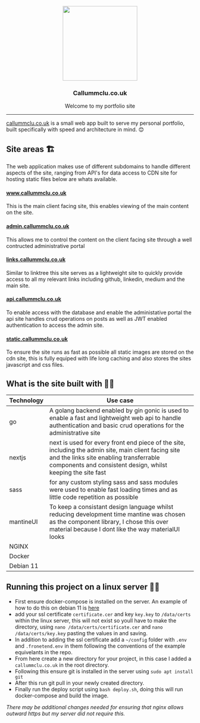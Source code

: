 <p align="center">
<img width="200px" src="https://user-images.githubusercontent.com/20967589/231171518-af4ea875-0f24-4d6b-9da6-98b539869eb7.png"/>
<h3 align="center">Callummclu.co.uk</h3>
<p align="center">Welcome to my portfolio site</p>
</p>

---

[callummclu.co.uk](https://callummclu.co.uk) is a small web app built to serve my personal portfolio, built specifically with speed and architecture in mind. 😊

## Site areas 🏗️

The web application makes use of different subdomains to handle different aspects of the site, ranging from API's for data access to CDN site for hosting static files below are whats available.

#### www.callummclu.co.uk

This is the main client facing site, this enables viewing of the main content on the site.

#### [admin.callummclu.co.uk](https://admin.callummclu.co.uk)

This allows me to control the content on the client facing site through a well contructed administrative portal

#### [links.callummclu.co.uk](https://links.callummclu.co.uk)

Similar to linktree this site serves as a lightweight site to quickly provide access to all my relevant links including github, linkedin, medium and the main site.

#### [api.callummclu.co.uk](https://api.callummclu.co.uk)

To enable access with the database and enable the administative portal the api site handles crud operations on posts as well as JWT enabled authentication to access the admin site.

#### [static.callummclu.co.uk](https://static.callummclu.co.uk)

To ensure the site runs as fast as possible all static images are stored on the cdn site, this is fully equiped with life long caching and also stores the sites javascript and css files.

## What is the site built with 👷🏻

| Technology | Use case |
| --         |     --   |
| go| A golang backend enabled by gin gonic is used to enable a fast and lightweight web api to handle authentication and basic crud operations for the administrative site |
| nextjs | next is used for every front end piece of the site, including the admin site, main client facing site and the links site enabling transferrable components and consistent design, whilst keeping the site fast |
| sass | for any custom styling sass and sass modules were used to enable fast loading times and as little code repetition as possible |
| mantineUI | To keep a consistant design language whilst reducing development time mantine was chosen as the component library, I chose this over material because I dont like the way materialUI looks |
| NGINX | |
| Docker | |
| Debian 11 | |

## Running this project on a linux server 🏃🏻

- First ensure docker-compose is installed on the server. An example of how to do this on debian 11 is [here](https://cloudinfrastructureservices.co.uk/how-to-install-and-use-docker-compose-on-debian-11/)
- add your ssl certificate `certificate.cer` and key `key.key` to `/data/certs` within the linux server, this will not exist so youll have to make the directory, using `nano /data/certs/certificate.cer` and `nano /data/certs/key.key` pasting the values in and saving.
- In addition to adding the ssl certificate add a `~/config` folder with `.env` and `.fronetend.env` in them following the conventions of the example equivelants in the repo.
- From here create a new directory for your project, in this case I added a `callummclu.co.uk` in the root directory.
- Following this ensure git is installed in the server using `sudo apt install git`
- After this run git pull in your newly created directory.
- Finally run the deploy script using `bash deploy.sh`, doing this will run docker-compose and build the image.

_There may be additional changes needed for ensuring that nginx allows outward https but my server did not require this._
